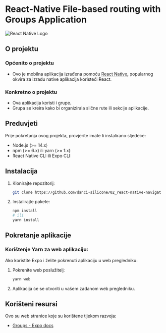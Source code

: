 # React-Native File-based routing with Groups Application

![React Native Logo](https://reactnative.dev/img/header_logo.svg)


## O projektu

### Općenito o projektu
- Ovo je mobilna aplikacija izrađena pomoću [React Native](https://reactnative.dev/), popularnog okvira za izradu native aplikacija koristeći React.

### Konkretno o projektu
- Ova aplikacija koristi i grupe.
- Grupa se kreira kako bi organizirala slične rute ili sekcije aplikacije.

## Preduvjeti
Prije pokretanja ovog projekta, provjerite imate li instalirano sljedeće:

- Node.js (>= 14.x)
- npm (>= 6.x) ili yarn (>= 1.x)
- React Native CLI ili Expo CLI

## Instalacija
1. Klonirajte repozitorij:
   ```bash
   git clone https://github.com/danci-silicone/02_react-native-navigation-file_based_routing-groups
   ```

2. Instalirajte pakete:
   ```bash
   npm install
   # ili
   yarn install
   ```

## Pokretanje aplikacije

### Korištenje Yarn za web aplikaciju:
Ako koristite Expo i želite pokrenuti aplikaciju u web pregledniku:
1. Pokrenite web poslužitelj:
   ```bash
   yarn web
   ```
2. Aplikacija će se otvoriti u vašem zadanom web pregledniku.

## Korišteni resursi
Ovo su web stranice koje su korištene tijekom razvoja:
- [Groups - Expo docs](https://docs.expo.dev/develop/file-based-routing/#groups)
